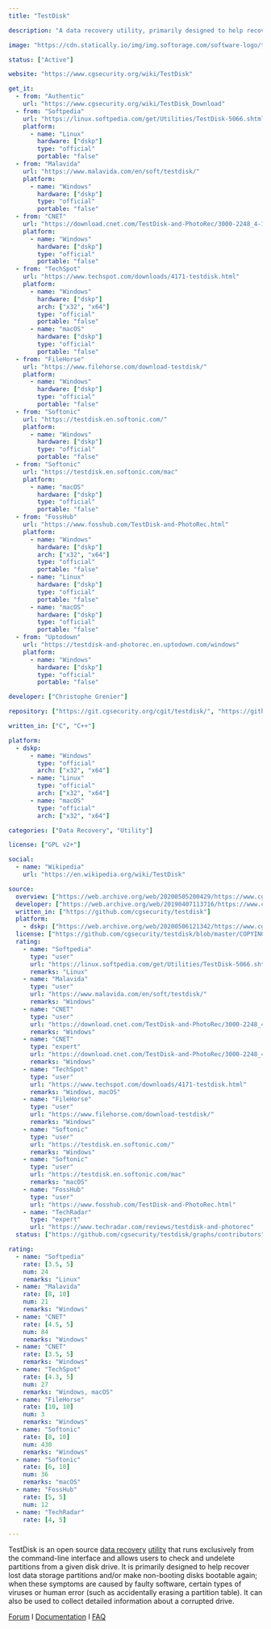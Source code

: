 ```yaml
---
title: "TestDisk"

description: "A data recovery utility, primarily designed to help recover lost data storage partitions; distributed with Photorec - data recovery software designed to recover lost files including video, documents and archives from hard disks, CD-ROMs, and lost pictures from digital camera memory"

image: "https://cdn.statically.io/img/img.softorage.com/software-logo/testdisk.png?h=64"

status: ["Active"]

website: "https://www.cgsecurity.org/wiki/TestDisk"

get_it:
  - from: "Authentic"
    url: "https://www.cgsecurity.org/wiki/TestDisk_Download"
  - from: "Softpedia"
    url: "https://linux.softpedia.com/get/Utilities/TestDisk-5066.shtml"
    platform:
      - name: "Linux"
        hardware: ["dskp"]
        type: "official"
        portable: "false"
  - from: "Malavida"
    url: "https://www.malavida.com/en/soft/testdisk/"
    platform:
      - name: "Windows"
        hardware: ["dskp"]
        type: "official"
        portable: "false"
  - from: "CNET"
    url: "https://download.cnet.com/TestDisk-and-PhotoRec/3000-2248_4-10511775.html"
    platform:
      - name: "Windows"
        hardware: ["dskp"]
        type: "official"
        portable: "false"
  - from: "TechSpot"
    url: "https://www.techspot.com/downloads/4171-testdisk.html"
    platform:
      - name: "Windows"
        hardware: ["dskp"]
        arch: ["x32", "x64"]
        type: "official"
        portable: "false"
      - name: "macOS"
        hardware: ["dskp"]
        type: "official"
        portable: "false"
  - from: "FileHorse"
    url: "https://www.filehorse.com/download-testdisk/"
    platform:
      - name: "Windows"
        hardware: ["dskp"]
        type: "official"
        portable: "false"
  - from: "Softonic"
    url: "https://testdisk.en.softonic.com/"
    platform:
      - name: "Windows"
        hardware: ["dskp"]
        type: "official"
        portable: "false"
  - from: "Softonic"
    url: "https://testdisk.en.softonic.com/mac"
    platform:
      - name: "macOS"
        hardware: ["dskp"]
        type: "official"
        portable: "false"
  - from: "FossHub"
    url: "https://www.fosshub.com/TestDisk-and-PhotoRec.html"
    platform:
      - name: "Windows"
        hardware: ["dskp"]
        arch: ["x32", "x64"]
        type: "official"
        portable: "false"
      - name: "Linux"
        hardware: ["dskp"]
        type: "official"
        portable: "false"
      - name: "macOS"
        hardware: ["dskp"]
        type: "official"
        portable: "false"
  - from: "Uptodown"
    url: "https://testdisk-and-photorec.en.uptodown.com/windows"
    platform:
      - name: "Windows"
        hardware: ["dskp"]
        type: "official"
        portable: "false"

developer: ["Christophe Grenier"]

repository: ["https://git.cgsecurity.org/cgit/testdisk/", "https://github.com/cgsecurity/testdisk"]

written_in: ["C", "C++"]

platform:
  - dskp:
      - name: "Windows"
        type: "official"
        arch: ["x32", "x64"]
      - name: "Linux"
        type: "official"
        arch: ["x32", "x64"]
      - name: "macOS"
        type: "official"
        arch: ["x32", "x64"]

categories: ["Data Recovery", "Utility"]

license: ["GPL v2+"]

social:
  - name: "Wikipedia"
    url: "https://en.wikipedia.org/wiki/TestDisk"

source:
  overview: ["https://web.archive.org/web/20200505200429/https://www.cgsecurity.org/wiki/TestDisk"]
  developer: ["https://web.archive.org/web/20190407113716/https://www.cgsecurity.org/wiki/User:Kmaster"]
  written_in: ["https://github.com/cgsecurity/testdisk"]
  platform:
    - dskp: ["https://web.archive.org/web/20200506121342/https://www.cgsecurity.org/wiki/TestDisk_Download"]
  license: ["https://github.com/cgsecurity/testdisk/blob/master/COPYING", "https://web.archive.org/web/20200505200429/https://www.cgsecurity.org/wiki/TestDisk"]
  rating:
    - name: "Softpedia"
      type: "user"
      url: "https://linux.softpedia.com/get/Utilities/TestDisk-5066.shtml"
      remarks: "Linux"
    - name: "Malavida"
      type: "user"
      url: "https://www.malavida.com/en/soft/testdisk/"
      remarks: "Windows"
    - name: "CNET"
      type: "user"
      url: "https://download.cnet.com/TestDisk-and-PhotoRec/3000-2248_4-10511775.html"
      remarks: "Windows"
    - name: "CNET"
      type: "expert"
      url: "https://download.cnet.com/TestDisk-and-PhotoRec/3000-2248_4-10511775.html"
      remarks: "Windows"
    - name: "TechSpot"
      type: "user"
      url: "https://www.techspot.com/downloads/4171-testdisk.html"
      remarks: "Windows, macOS"
    - name: "FileHorse"
      type: "user"
      url: "https://www.filehorse.com/download-testdisk/"
      remarks: "Windows"
    - name: "Softonic"
      type: "user"
      url: "https://testdisk.en.softonic.com/"
      remarks: "Windows"
    - name: "Softonic"
      type: "user"
      url: "https://testdisk.en.softonic.com/mac"
      remarks: "macOS"
    - name: "FossHub"
      type: "user"
      url: "https://www.fosshub.com/TestDisk-and-PhotoRec.html"
    - name: "TechRadar"
      type: "expert"
      url: "https://www.techradar.com/reviews/testdisk-and-photorec"
  status: ["https://github.com/cgsecurity/testdisk/graphs/contributors", "https://fossies.org/linux/testdisk/ChangeLog", "https://git.cgsecurity.org/cgit/testdisk/tree/NEWS"]

rating:
  - name: "Softpedia"
    rate: [3.5, 5]
    num: 24
    remarks: "Linux"
  - name: "Malavida"
    rate: [8, 10]
    num: 21
    remarks: "Windows"
  - name: "CNET"
    rate: [4.5, 5]
    num: 84
    remarks: "Windows"
  - name: "CNET"
    rate: [3.5, 5]
    remarks: "Windows"
  - name: "TechSpot"
    rate: [4.3, 5]
    num: 27
    remarks: "Windows, macOS"
  - name: "FileHorse"
    rate: [10, 10]
    num: 3
    remarks: "Windows"
  - name: "Softonic"
    rate: [8, 10]
    num: 430
    remarks: "Windows"
  - name: "Softonic"
    rate: [6, 10]
    num: 36
    remarks: "macOS"
  - name: "FossHub"
    rate: [5, 5]
    num: 12
  - name: "TechRadar"
    rate: [4, 5]

---
```

  TestDisk is an open source [data recovery](/categories/data-recovery/) [utility](/categories/utility/) that runs exclusively from the command-line interface and allows users to check and undelete partitions from a given disk drive. It is primarily designed to help recover lost data storage partitions and/or make non-booting disks bootable again; when these symptoms are caused by faulty software, certain types of viruses or human error (such as accidentally erasing a partition table). It can also be used to collect detailed information about a corrupted drive.
  
  [Forum](https://forum.cgsecurity.org/phpBB3/) I [Documentation](https://www.cgsecurity.org/wiki/TestDisk#Documentation) I [FAQ](https://www.cgsecurity.org/wiki/TestDisk_FAQ)